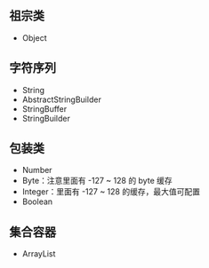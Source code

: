## 祖宗类
- Object

## 字符序列
- String
- AbstractStringBuilder
- StringBuffer
- StringBuilder

## 包装类
- Number
- Byte：注意里面有 -127 ~ 128 的 byte 缓存
- Integer：里面有 -127 ~ 128 的缓存，最大值可配置
- Boolean

## 集合容器
- ArrayList